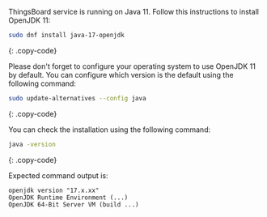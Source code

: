 ThingsBoard service is running on Java 11. Follow this instructions to install OpenJDK 11:

```bash
sudo dnf install java-17-openjdk
```
{: .copy-code}

Please don't forget to configure your operating system to use OpenJDK 11 by default. 
You can configure which version is the default using the following command:

```bash
sudo update-alternatives --config java
```
{: .copy-code}

You can check the installation using the following command:

```bash
java -version
```
{: .copy-code}

Expected command output is:

```text
openjdk version "17.x.xx"
OpenJDK Runtime Environment (...)
OpenJDK 64-Bit Server VM (build ...)
```
